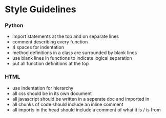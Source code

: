 # Style Guidelines

### Python
- import statements at the top and on separate lines
- comment describing every function
- 4 spaces for indentation
- method definitions in a class are surrounded by blank lines
- use blank lines in functions to indicate logical separation
- put all function definitions at the top

### HTML
 - use indentation for hierarchy
 - all css should be in its own document
 - all javascript should be written in a seperate doc and imported in 
 - all chunks of code should include an inline comment
 - all imports in the head should include a comment of what it is / is from
